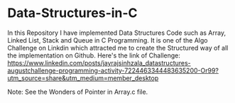 # Data-Structures-in-C
In this Repository I have implemented Data Structures Code such as Array, Linked List, Stack and Queue in C Programming. It is one of the Algo Challenge on Linkdin which attracted me to create the Structured way of all the implementation on Github.
Here's the link of Challenge: https://www.linkedin.com/posts/jayrajsinhzala_datastructures-augustchallenge-programming-activity-7224463344483635200-Or99?utm_source=share&utm_medium=member_desktop

Note: See the Wonders of Pointer in Array.c file.
